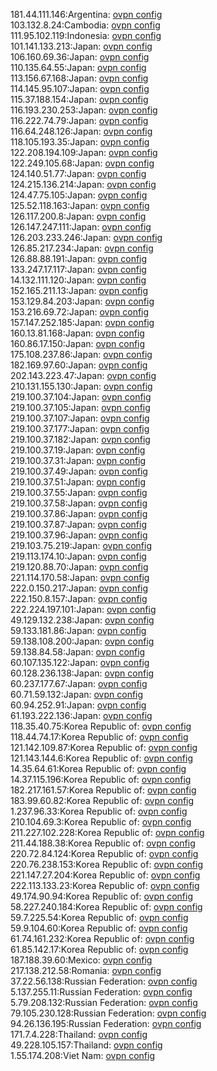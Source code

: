 181.44.111.146:Argentina: [ovpn config](vpn/181_44_111_146.ovpn)  
103.132.8.24:Cambodia: [ovpn config](vpn/103_132_8_24.ovpn)  
111.95.102.119:Indonesia: [ovpn config](vpn/111_95_102_119.ovpn)  
101.141.133.213:Japan: [ovpn config](vpn/101_141_133_213.ovpn)  
106.160.69.36:Japan: [ovpn config](vpn/106_160_69_36.ovpn)  
110.135.64.55:Japan: [ovpn config](vpn/110_135_64_55.ovpn)  
113.156.67.168:Japan: [ovpn config](vpn/113_156_67_168.ovpn)  
114.145.95.107:Japan: [ovpn config](vpn/114_145_95_107.ovpn)  
115.37.188.154:Japan: [ovpn config](vpn/115_37_188_154.ovpn)  
116.193.230.253:Japan: [ovpn config](vpn/116_193_230_253.ovpn)  
116.222.74.79:Japan: [ovpn config](vpn/116_222_74_79.ovpn)  
116.64.248.126:Japan: [ovpn config](vpn/116_64_248_126.ovpn)  
118.105.193.35:Japan: [ovpn config](vpn/118_105_193_35.ovpn)  
122.208.194.109:Japan: [ovpn config](vpn/122_208_194_109.ovpn)  
122.249.105.68:Japan: [ovpn config](vpn/122_249_105_68.ovpn)  
124.140.51.77:Japan: [ovpn config](vpn/124_140_51_77.ovpn)  
124.215.136.214:Japan: [ovpn config](vpn/124_215_136_214.ovpn)  
124.47.75.105:Japan: [ovpn config](vpn/124_47_75_105.ovpn)  
125.52.118.163:Japan: [ovpn config](vpn/125_52_118_163.ovpn)  
126.117.200.8:Japan: [ovpn config](vpn/126_117_200_8.ovpn)  
126.147.247.111:Japan: [ovpn config](vpn/126_147_247_111.ovpn)  
126.203.233.246:Japan: [ovpn config](vpn/126_203_233_246.ovpn)  
126.85.217.234:Japan: [ovpn config](vpn/126_85_217_234.ovpn)  
126.88.88.191:Japan: [ovpn config](vpn/126_88_88_191.ovpn)  
133.247.17.117:Japan: [ovpn config](vpn/133_247_17_117.ovpn)  
14.132.111.120:Japan: [ovpn config](vpn/14_132_111_120.ovpn)  
152.165.211.13:Japan: [ovpn config](vpn/152_165_211_13.ovpn)  
153.129.84.203:Japan: [ovpn config](vpn/153_129_84_203.ovpn)  
153.216.69.72:Japan: [ovpn config](vpn/153_216_69_72.ovpn)  
157.147.252.185:Japan: [ovpn config](vpn/157_147_252_185.ovpn)  
160.13.81.168:Japan: [ovpn config](vpn/160_13_81_168.ovpn)  
160.86.17.150:Japan: [ovpn config](vpn/160_86_17_150.ovpn)  
175.108.237.86:Japan: [ovpn config](vpn/175_108_237_86.ovpn)  
182.169.97.60:Japan: [ovpn config](vpn/182_169_97_60.ovpn)  
202.143.223.47:Japan: [ovpn config](vpn/202_143_223_47.ovpn)  
210.131.155.130:Japan: [ovpn config](vpn/210_131_155_130.ovpn)  
219.100.37.104:Japan: [ovpn config](vpn/219_100_37_104.ovpn)  
219.100.37.105:Japan: [ovpn config](vpn/219_100_37_105.ovpn)  
219.100.37.107:Japan: [ovpn config](vpn/219_100_37_107.ovpn)  
219.100.37.177:Japan: [ovpn config](vpn/219_100_37_177.ovpn)  
219.100.37.182:Japan: [ovpn config](vpn/219_100_37_182.ovpn)  
219.100.37.19:Japan: [ovpn config](vpn/219_100_37_19.ovpn)  
219.100.37.31:Japan: [ovpn config](vpn/219_100_37_31.ovpn)  
219.100.37.49:Japan: [ovpn config](vpn/219_100_37_49.ovpn)  
219.100.37.51:Japan: [ovpn config](vpn/219_100_37_51.ovpn)  
219.100.37.55:Japan: [ovpn config](vpn/219_100_37_55.ovpn)  
219.100.37.58:Japan: [ovpn config](vpn/219_100_37_58.ovpn)  
219.100.37.86:Japan: [ovpn config](vpn/219_100_37_86.ovpn)  
219.100.37.87:Japan: [ovpn config](vpn/219_100_37_87.ovpn)  
219.100.37.96:Japan: [ovpn config](vpn/219_100_37_96.ovpn)  
219.103.75.219:Japan: [ovpn config](vpn/219_103_75_219.ovpn)  
219.113.174.10:Japan: [ovpn config](vpn/219_113_174_10.ovpn)  
219.120.88.70:Japan: [ovpn config](vpn/219_120_88_70.ovpn)  
221.114.170.58:Japan: [ovpn config](vpn/221_114_170_58.ovpn)  
222.0.150.217:Japan: [ovpn config](vpn/222_0_150_217.ovpn)  
222.150.8.157:Japan: [ovpn config](vpn/222_150_8_157.ovpn)  
222.224.197.101:Japan: [ovpn config](vpn/222_224_197_101.ovpn)  
49.129.132.238:Japan: [ovpn config](vpn/49_129_132_238.ovpn)  
59.133.181.86:Japan: [ovpn config](vpn/59_133_181_86.ovpn)  
59.138.108.200:Japan: [ovpn config](vpn/59_138_108_200.ovpn)  
59.138.84.58:Japan: [ovpn config](vpn/59_138_84_58.ovpn)  
60.107.135.122:Japan: [ovpn config](vpn/60_107_135_122.ovpn)  
60.128.236.138:Japan: [ovpn config](vpn/60_128_236_138.ovpn)  
60.237.177.67:Japan: [ovpn config](vpn/60_237_177_67.ovpn)  
60.71.59.132:Japan: [ovpn config](vpn/60_71_59_132.ovpn)  
60.94.252.91:Japan: [ovpn config](vpn/60_94_252_91.ovpn)  
61.193.222.136:Japan: [ovpn config](vpn/61_193_222_136.ovpn)  
118.35.40.75:Korea Republic of: [ovpn config](vpn/118_35_40_75.ovpn)  
118.44.74.17:Korea Republic of: [ovpn config](vpn/118_44_74_17.ovpn)  
121.142.109.87:Korea Republic of: [ovpn config](vpn/121_142_109_87.ovpn)  
121.143.144.6:Korea Republic of: [ovpn config](vpn/121_143_144_6.ovpn)  
14.35.64.61:Korea Republic of: [ovpn config](vpn/14_35_64_61.ovpn)  
14.37.115.196:Korea Republic of: [ovpn config](vpn/14_37_115_196.ovpn)  
182.217.161.57:Korea Republic of: [ovpn config](vpn/182_217_161_57.ovpn)  
183.99.60.82:Korea Republic of: [ovpn config](vpn/183_99_60_82.ovpn)  
1.237.96.33:Korea Republic of: [ovpn config](vpn/1_237_96_33.ovpn)  
210.104.69.3:Korea Republic of: [ovpn config](vpn/210_104_69_3.ovpn)  
211.227.102.228:Korea Republic of: [ovpn config](vpn/211_227_102_228.ovpn)  
211.44.188.38:Korea Republic of: [ovpn config](vpn/211_44_188_38.ovpn)  
220.72.84.124:Korea Republic of: [ovpn config](vpn/220_72_84_124.ovpn)  
220.76.238.153:Korea Republic of: [ovpn config](vpn/220_76_238_153.ovpn)  
221.147.27.204:Korea Republic of: [ovpn config](vpn/221_147_27_204.ovpn)  
222.113.133.23:Korea Republic of: [ovpn config](vpn/222_113_133_23.ovpn)  
49.174.90.94:Korea Republic of: [ovpn config](vpn/49_174_90_94.ovpn)  
58.227.240.184:Korea Republic of: [ovpn config](vpn/58_227_240_184.ovpn)  
59.7.225.54:Korea Republic of: [ovpn config](vpn/59_7_225_54.ovpn)  
59.9.104.60:Korea Republic of: [ovpn config](vpn/59_9_104_60.ovpn)  
61.74.161.232:Korea Republic of: [ovpn config](vpn/61_74_161_232.ovpn)  
61.85.142.17:Korea Republic of: [ovpn config](vpn/61_85_142_17.ovpn)  
187.188.39.60:Mexico: [ovpn config](vpn/187_188_39_60.ovpn)  
217.138.212.58:Romania: [ovpn config](vpn/217_138_212_58.ovpn)  
37.22.56.138:Russian Federation: [ovpn config](vpn/37_22_56_138.ovpn)  
5.137.255.11:Russian Federation: [ovpn config](vpn/5_137_255_11.ovpn)  
5.79.208.132:Russian Federation: [ovpn config](vpn/5_79_208_132.ovpn)  
79.105.230.128:Russian Federation: [ovpn config](vpn/79_105_230_128.ovpn)  
94.26.136.195:Russian Federation: [ovpn config](vpn/94_26_136_195.ovpn)  
171.7.4.228:Thailand: [ovpn config](vpn/171_7_4_228.ovpn)  
49.228.105.157:Thailand: [ovpn config](vpn/49_228_105_157.ovpn)  
1.55.174.208:Viet Nam: [ovpn config](vpn/1_55_174_208.ovpn)  
